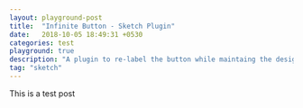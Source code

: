 ```yaml
---
layout: playground-post
title:  "Infinite Button - Sketch Plugin"
date:   2018-10-05 18:49:31 +0530
categories: test
playground: true
description: "A plugin to re-label the button while maintaing the design system principles"
tag: "sketch"
---
```

This is a test post
